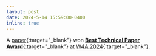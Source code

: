 ```yaml
---
layout: post
date: 2024-5-14 15:59:00-0400
inline: true
---
```


A [paper](https://dl.acm.org/doi/10.1145/3677846.3677856){:target="\_blank"} won [**Best Technical Paper Award**](https://www.w4a.info/2024/awards/){:target="\_blank"} at [W4A 2024](https://www.w4a.info/2024/){:target="\_blank"}.